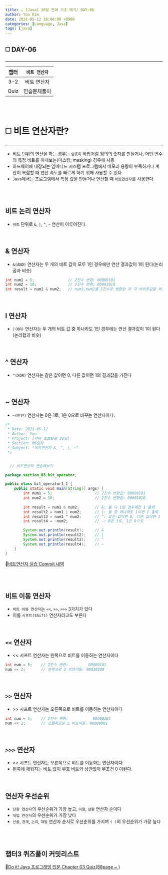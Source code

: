 ```yaml
---
title: ☕️ [Java] 30일 안에 기초 떼기/ DAY-06
author: Yon Kim
date: 2021-05-12 18:00:00 +0900
categories: [Language, Java]
tags: [java]
---
```


## ◻️ **DAY-06**
---

|챕터|`비트 연산자`|
|:---:|:---:|
|3-2|비트 연산자|
|Quiz|연습문제풀이|

<br><br>

◻️ 비트 연산자란?
=============
---

* 비트 단위의 연산을 하는 경우는 `암호화` 작업처럼 임의의 숫자를 만들거나, 어떤 변수의 특정 비트를 꺼내보는(마스킹; masking) 경우에 사용
* 하드웨어에 내장되는 임베디드 시스템 프로그램에서 메모리 용량이 부족하거나 계산이 복잡할 때 연산 속도를 빠르게 하기 위해 사용할 수 있다
* `Java`에서는 프로그램에서 특정 값을 만들거나 연산할 때 `비트연산자`를 사용한다

<br><br>


비트 논리 연산자
-------------

- `비트` 단위로 `&`, `|`, `^`, `~` 연산이 이루어진다.

<br>

& 연산자
---

- `&(AND)` 연산자는 두 개의 비트 값이 모두 1인 경우에만 연산 결과값이 1이 된다(논리곱과 비슷)

```java
int num1 = 5;               // 2진수 변환: 00000101  
int num2 = 10;              // 2진수 변환: 00001010
int result = num1 & num2;   // num1,num2를 2진수로 변환한 뒤 각 바이트값을 비교하여 결과값을 출력한다= 00000000
```

<br>

 l 연산자
---

- `|(OR)` 연산자는 두 개의 비트 값 중 하나라도 1인 경우에는 연산 결과값이 1이 된다(논리합과 비슷)


<br>

 ^ 연산자
---

- `^(XOR)` 연산자는 같은 값이면 0, 다른 값이면 1의 결과값을 가진다

<br>

~ 연산자
---

- `~(반전)` 연산자는 0은 1로, 1은 0으로 바꾸는 연산자이다.


```java
/*
 * Date: 2021-05-12
 * Author: Yon
 * Project: [자바 초보탈출 30일]
 * Section: 06일차
 * Subject: "비트연산자 &, ^, |, ~"
 */


  // 비트연산자 연습해보기

package section_03.bit_operator;

public class bit_operator1_1 {
    public static void main(String[] args) {
        int num1 = 5;                   // 2진수 변환값: 00000101
        int num2 = 10;                  // 2진수 변환값: 00001010
        
        int result = num1 & num2;       // &: 둘 다 1일 경우에만 1 출력
        int result2 = num1 | num2;      // |: 둘 중 하나라도 1이면 1 출력
        int result3 = num1 ^ num2;      // ^: 같은 값이면 0, 다른 값이면 1
        int result4 = ~num2;            // ~: 0은 1로, 1은 0으로

        System.out.println(result);     // &
        System.out.println(result2);    // |
        System.out.println(result3);    // ^
        System.out.println(result4);    // ~
    }
}
```

🚩[비트연산자 실습 Commit 내역](https://github.com/yyyy-oniiii/Java/blob/main/Basic/src/section_03/bit_operator/bit_operator1_1.java)

<br><br>


비트 이동 연산자
-------------

- `비트 이동 연산자`는 `<<`, `>>`, `>>>` 3가지가 있다
- 이를 `시프트(Shift)` 연산자라고도 부른다

<br>

`<<` 연산자
-------------

- << 시프트 연산자는 왼쪽으로 비트를 이동하는 연산자이다

```java
int num = 5;    // 2진수 변환:         00000101
num << 2;       // 왼쪽으로 2 비트이동: 00010100
```

<br>

`>>` 연산자
-------------

- _>>_ 시프트 연산자는 오른쪽으로 비트를 이동하는 연산자이다

```java
int num = 5;    // 2진수 변환:           00000101
num << 2;       // 오른쪽으로 2 비트이동: 00000001
```

<br>

`>>>` 연산자
-------------

- _>>_ 시프트 연산자는 오른쪽으로 비트를 이동하는 연산자이다.
- 왼쪽에 채워지는 비트 값이 부호 비트와 상관없이 무조건 0 이된다.



<br>

연산자 우선순위
-------------

- `단항 연산자`의 우선순위가 가장 높고, `이항`, `삼항` 연산자 순이다
- `대입 연산자`의 우선순위가 가장 낮다
- `산술`, `관계`, `논리`, `대입` 연산자 순서로 우선순위를 가지며 `( )`의 우선순위가 가장 높다


<br><br>


챕터3 퀴즈풀이 커밋리스트
-------------
🚩[Do it! Java 프로그래밍 입문 Chapter 03 Quiz(88page ~ )](https://github.com/yyyy-oniiii/Java/tree/main/Basic/src/section_03/section_03_quiz)
